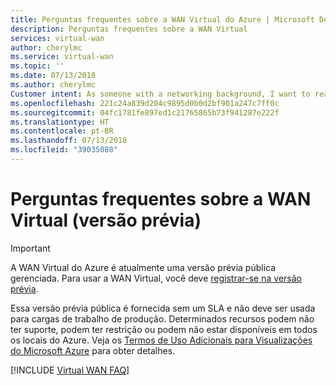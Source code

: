 ```yaml
---
title: Perguntas frequentes sobre a WAN Virtual do Azure | Microsoft Docs
description: Perguntas frequentes sobre a WAN Virtual
services: virtual-wan
author: cherylmc
ms.service: virtual-wan
ms.topic: ''
ms.date: 07/13/2018
ms.author: cherylmc
Customer intent: As someone with a networking background, I want to read more details about Virtual WAN in a FAQ format.
ms.openlocfilehash: 221c24a839d204c9895d0b0d2bf901a247c7ff0c
ms.sourcegitcommit: 04fc1781fe897ed1c21765865b73f941287e222f
ms.translationtype: HT
ms.contentlocale: pt-BR
ms.lasthandoff: 07/13/2018
ms.locfileid: "39035088"
---
```

# <a name="virtual-wan-faq-preview"></a>Perguntas frequentes sobre a WAN Virtual (versão prévia)

> [!IMPORTANT]
> A WAN Virtual do Azure é atualmente uma versão prévia pública gerenciada. Para usar a WAN Virtual, você deve [registrar-se na versão prévia](virtual-wan-about.md).
>
> Essa versão prévia pública é fornecida sem um SLA e não deve ser usada para cargas de trabalho de produção. Determinados recursos podem não ter suporte, podem ter restrição ou podem não estar disponíveis em todos os locais do Azure. Veja os [Termos de Uso Adicionais para Visualizações do Microsoft Azure](https://azure.microsoft.com/support/legal/preview-supplemental-terms/) para obter detalhes.

[!INCLUDE [Virtual WAN FAQ](../../includes/virtual-wan-faq-include.md)]